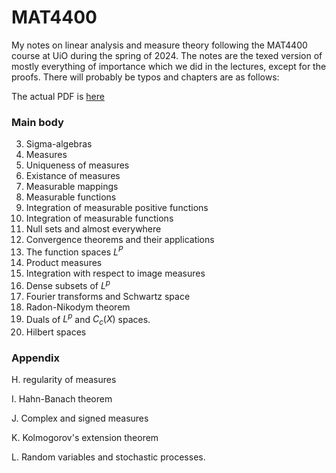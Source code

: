 # MAT4400
My notes on linear analysis and measure theory following the MAT4400 course at UiO during the spring of 2024. The notes are the texed version of mostly everything of importance which we did in the lectures, except for the proofs. There will probably be typos and chapters are as follows:


The actual PDF is [here](MAT_4400_privnotes.pdf)


### Main body
  3. Sigma-algebras
  4. Measures
  5. Uniqueness of measures
  6. Existance of measures
  7. Measurable mappings
  8. Measurable functions
  9. Integration of measurable positive functions
  10. Integration of measurable functions
  11. Null sets and almost everywhere
  12. Convergence theorems and their applications
  13. The function spaces $L^P$
  14. Product measures
  15. Integration with respect to image measures
  17. Dense subsets of $L^p$
  19. Fourier transforms and Schwartz space
  20. Radon-Nikodym theorem
  21. Duals of $L^p$ and $C_c(X)$ spaces.
  26. Hilbert spaces


### Appendix
  H. regularity of measures

  I. Hahn-Banach theorem

  J. Complex and signed measures

  K. Kolmogorov's extension theorem

  L. Random variables and stochastic processes.
